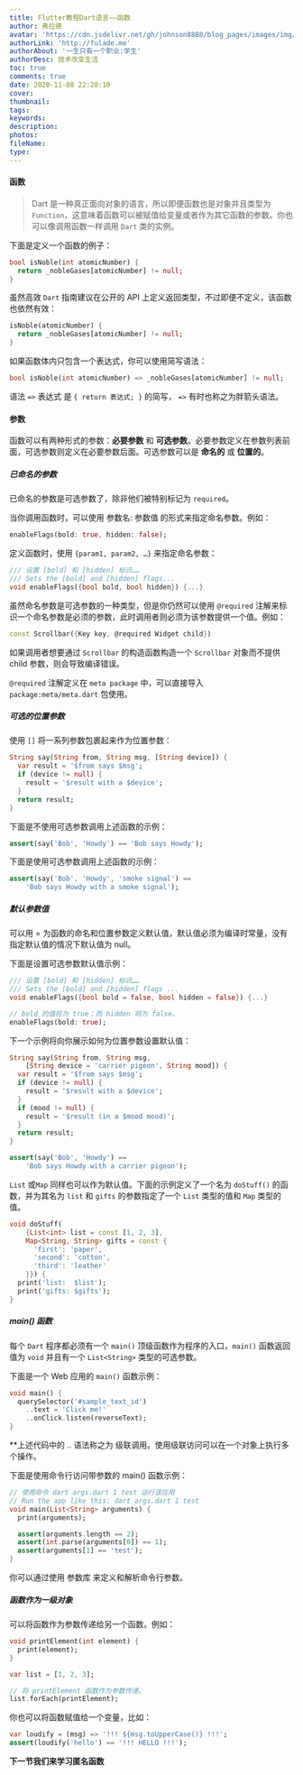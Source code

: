 ```yaml
---
title: Flutter教程Dart语言——函数
author: 弗拉德
avatar: 'https://cdn.jsdelivr.net/gh/johnson8888/blog_pages/images/img/avatar.jpg'
authorLink: 'http://fulade.me'
authorAbout: '一生只有一个职业:学生'
authorDesc: 技术改变生活
toc: true
comments: true
date: 2020-11-08 22:28:10
cover:
thumbnail:
tags:
keywords:
description:
photos:
fileName:
type:
---
```



#### **函数**
>Dart 是一种真正面向对象的语言，所以即便函数也是对象并且类型为 `Function`，这意味着函数可以被赋值给变量或者作为其它函数的参数。你也可以像调用函数一样调用 `Dart` 类的实例。
<!--more-->
下面是定义一个函数的例子：
```Dart
bool isNoble(int atomicNumber) {
  return _nobleGases[atomicNumber] != null;
}
```
虽然高效 `Dart` 指南建议在公开的 API 上定义返回类型，不过即便不定义，该函数也依然有效：
```Dart
isNoble(atomicNumber) {
  return _nobleGases[atomicNumber] != null;
}
```
如果函数体内只包含一个表达式，你可以使用简写语法：
```Dart
bool isNoble(int atomicNumber) => _nobleGases[atomicNumber] != null;
```
语法 `=>` 表达式 是 `{ return 表达式; }` 的简写， `=>` 有时也称之为胖箭头语法。



#### **参数**
函数可以有两种形式的参数：**必要参数** 和 **可选参数**。必要参数定义在参数列表前面，可选参数则定义在必要参数后面。可选参数可以是 **命名的** 或 **位置的**。

##### **已命名的参**数
已命名的参数是可选参数了，除非他们被特别标记为 `required`。

当你调用函数时，可以使用 参数名: 参数值 的形式来指定命名参数。例如：
```Dart
enableFlags(bold: true, hidden: false);
```
定义函数时，使用 `{param1, param2, …}` 来指定命名参数：
```Dart
/// 设置 [bold] 和 [hidden] 标识……
/// Sets the [bold] and [hidden] flags...
void enableFlags({bool bold, bool hidden}) {...}
```
虽然命名参数是可选参数的一种类型，但是你仍然可以使用 `@required` 注解来标识一个命名参数是必须的参数，此时调用者则必须为该参数提供一个值。例如：
```Dart
const Scrollbar({Key key, @required Widget child})
```
如果调用者想要通过 `Scrollbar` 的构造函数构造一个 `Scrollbar` 对象而不提供 child 参数，则会导致编译错误。

`@required` 注解定义在 `meta package` 中，可以直接导入 `package:meta/meta.dart` 包使用。

##### **可选的位置参数**
使用 `[]` 将一系列参数包裹起来作为位置参数：
```Dart
String say(String from, String msg, [String device]) {
  var result = '$from says $msg';
  if (device != null) {
    result = '$result with a $device';
  }
  return result;
}
```
下面是不使用可选参数调用上述函数的示例：
```Dart
assert(say('Bob', 'Howdy') == 'Bob says Howdy');
```
下面是使用可选参数调用上述函数的示例：
```Dart
assert(say('Bob', 'Howdy', 'smoke signal') ==
    'Bob says Howdy with a smoke signal');
```
##### **默认参数值**
可以用 = 为函数的命名和位置参数定义默认值，默认值必须为编译时常量，没有指定默认值的情况下默认值为 null。

下面是设置可选参数默认值示例：

```Dart
/// 设置 [bold] 和 [hidden] 标识……
/// Sets the [bold] and [hidden] flags ...
void enableFlags({bool bold = false, bool hidden = false}) {...}

// bold 的值将为 true；而 hidden 将为 false。
enableFlags(bold: true);
```


下一个示例将向你展示如何为位置参数设置默认值：
```Dart
String say(String from, String msg,
    [String device = 'carrier pigeon', String mood]) {
  var result = '$from says $msg';
  if (device != null) {
    result = '$result with a $device';
  }
  if (mood != null) {
    result = '$result (in a $mood mood)';
  }
  return result;
}

assert(say('Bob', 'Howdy') ==
    'Bob says Howdy with a carrier pigeon');
```
`List` 或`Map` 同样也可以作为默认值。下面的示例定义了一个名为 `doStuff()` 的函数，并为其名为 `list` 和 `gifts` 的参数指定了一个 `List` 类型的值和 `Map` 类型的值。
```Dart
void doStuff(
    {List<int> list = const [1, 2, 3],
    Map<String, String> gifts = const {
      'first': 'paper',
      'second': 'cotton',
      'third': 'leather'
    }}) {
  print('list:  $list');
  print('gifts: $gifts');
}
```
##### **main() 函数**
每个 `Dart` 程序都必须有一个 `main()` 顶级函数作为程序的入口，`main()` 函数返回值为 `void` 并且有一个 `List<String>` 类型的可选参数。

下面是一个 Web 应用的 `main()` 函数示例：
```Dart
void main() {
  querySelector('#sample_text_id')
    ..text = 'Click me!'
    ..onClick.listen(reverseText);
}
```
 **上述代码中的 .. 语法称之为 级联调用。使用级联访问可以在一个对象上执行多个操作。

下面是使用命令行访问带参数的 main() 函数示例：
```Dart
// 使用命令 dart args.dart 1 test 运行该应用
// Run the app like this: dart args.dart 1 test
void main(List<String> arguments) {
  print(arguments);

  assert(arguments.length == 2);
  assert(int.parse(arguments[0]) == 1);
  assert(arguments[1] == 'test');
}
```
你可以通过使用 参数库 来定义和解析命令行参数。

##### **函数作为一级对象**
可以将函数作为参数传递给另一个函数。例如：

```Dart
void printElement(int element) {
  print(element);
}

var list = [1, 2, 3];

// 将 printElement 函数作为参数传递。
list.forEach(printElement);
```
你也可以将函数赋值给一个变量，比如：
```Dart
var loudify = (msg) => '!!! ${msg.toUpperCase()} !!!';
assert(loudify('hello') == '!!! HELLO !!!');
```

**下一节我们来学习匿名函数**

